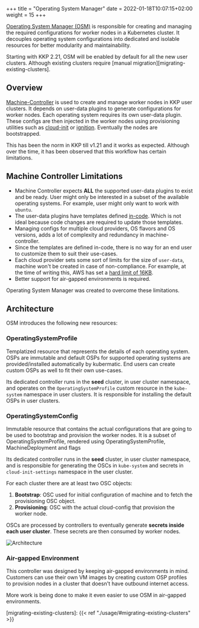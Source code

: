 +++
title = "Operating System Manager"
date = 2022-01-18T10:07:15+02:00
weight = 15
+++

[Operating System Manager (OSM)](https://github.com/kubermatic/operating-system-manager) is responsible for creating and managing the required configurations for worker nodes in a Kubernetes cluster. It decouples operating system configurations into dedicated and isolable resources for better modularity and maintainability.

Starting with KKP 2.21, OSM will be enabled by default for all the new user clusters. Although existing clusters require [manual migration][migrating-existing-clusters].

## Overview

[Machine-Controller](https://github.com/kubermatic/machine-controller) is used to create and manage worker nodes in KKP user clusters. It depends on user-data plugins to generate configurations for worker nodes. Each operating system requires its own user-data plugin. These configs are then injected in the worker nodes using provisioning utilities such as [cloud-init](https://cloud-init.io) or [ignition](https://coreos.github.io/ignition). Eventually the nodes are bootstrapped.

This has been the norm in KKP till v1.21 and it works as expected. Although over the time, it has been observed that this workflow has certain limitations.

## Machine Controller Limitations

- Machine Controller expects **ALL** the supported user-data plugins to exist and be ready. User might only be interested in a subset of the available operating systems. For example, user might only want to work with `ubuntu`.
- The user-data plugins have templates defined [in-code](https://github.com/kubermatic/machine-controller/blob/main/pkg/userdata/ubuntu/provider.go#L133). Which is not ideal because code changes are required to update those templates.
- Managing configs for multiple cloud providers, OS flavors and OS versions, adds a lot of complexity and redundancy in machine-controller.
- Since the templates are defined in-code, there is no way for an end user to customize them to suit their use-cases.
- Each cloud provider sets some sort of limits for the size of `user-data`, machine won't be created in case of non-compliance. For example, at the time of writing this, AWS has set a [hard limit of 16KB](https://docs.aws.amazon.com/AWSEC2/latest/UserGuide/instancedata-add-user-data.html).
- Better support for air-gapped environments is required.

Operating System Manager was created to overcome these limitations.

## Architecture

OSM introduces the following new resources:

### OperatingSystemProfile

Templatized resource that represents the details of each operating system. OSPs are immutable and default OSPs for supported operating systems are provided/installed automatically by kubermatic. End users can create custom OSPs as well to fit their own use-cases.

Its dedicated controller runs in the **seed** cluster, in user cluster namespace, and operates on the `OperatingSystemProfile` custom resource in the `kube-system` namespace in user clusters. It is responsible for installing the default OSPs in user clusters.

### OperatingSystemConfig

Immutable resource that contains the actual configurations that are going to be used to bootstrap and provision the worker nodes. It is a subset of OperatingSystemProfile, rendered using OperatingSystemProfile, MachineDeployment and flags

Its dedicated controller runs in the **seed** cluster, in user cluster namespace, and is responsible for generating the OSCs in `kube-system` and secrets in `cloud-init-settings` namespace in the user cluster.

For each cluster there are at least two OSC objects:

1. **Bootstrap**: OSC used for initial configuration of machine and to fetch the provisioning OSC object.
2. **Provisioning**: OSC with the actual cloud-config that provision the worker node.

OSCs are processed by controllers to eventually generate **secrets inside each user cluster**. These secrets are then consumed by worker nodes.

![Architecture](/img/kubermatic/v2.23/tutorials/operating_system_manager/architecture.png?classes=shadow,border "Architecture")

### Air-gapped Environment

This controller was designed by keeping air-gapped environments in mind. Customers can use their own VM images by creating custom OSP profiles to provision nodes in a cluster that doesn't have outbound internet access.

More work is being done to make it even easier to use OSM in air-gapped environments.

[migrating-existing-clusters]: {{< ref "./usage/#migrating-existing-clusters" >}}
